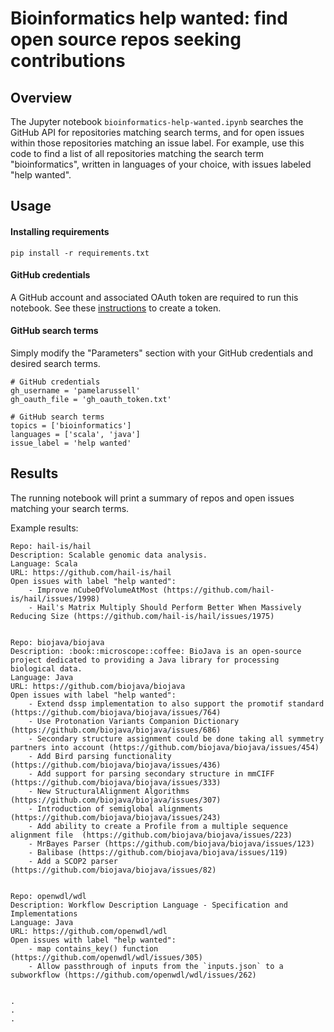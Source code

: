 # Bioinformatics help wanted: find open source repos seeking contributions

## Overview

The Jupyter notebook `bioinformatics-help-wanted.ipynb` searches the GitHub API for repositories matching search terms, and for open issues within those repositories matching an issue label. For example, use this code to find a list of all repositories matching the search term "bioinformatics", written in languages of your choice, with issues labeled "help wanted".

## Usage

#### Installing requirements

`pip install -r requirements.txt`

#### GitHub credentials

A GitHub account and associated OAuth token are required to run this notebook. See these [instructions](https://help.github.com/en/articles/creating-a-personal-access-token-for-the-command-line) to create a token.

#### GitHub search terms

Simply modify the "Parameters" section with your GitHub credentials and desired search terms. 

```
# GitHub credentials
gh_username = 'pamelarussell'
gh_oauth_file = 'gh_oauth_token.txt'

# GitHub search terms
topics = ['bioinformatics']
languages = ['scala', 'java']
issue_label = 'help wanted'
```

## Results

The running notebook will print a summary of repos and open issues matching your search terms.

Example results:

```
Repo: hail-is/hail
Description: Scalable genomic data analysis.
Language: Scala
URL: https://github.com/hail-is/hail
Open issues with label "help wanted":
	- Improve nCubeOfVolumeAtMost (https://github.com/hail-is/hail/issues/1998)
	- Hail's Matrix Multiply Should Perform Better When Massively Reducing Size (https://github.com/hail-is/hail/issues/1975)


Repo: biojava/biojava
Description: :book::microscope::coffee: BioJava is an open-source project dedicated to providing a Java library for processing biological data.
Language: Java
URL: https://github.com/biojava/biojava
Open issues with label "help wanted":
	- Extend dssp implementation to also support the promotif standard (https://github.com/biojava/biojava/issues/764)
	- Use Protonation Variants Companion Dictionary (https://github.com/biojava/biojava/issues/686)
	- Secondary structure assignment could be done taking all symmetry partners into account (https://github.com/biojava/biojava/issues/454)
	- Add Bird parsing functionality (https://github.com/biojava/biojava/issues/436)
	- Add support for parsing secondary structure in mmCIFF (https://github.com/biojava/biojava/issues/333)
	- New StructuralAlignment Algorithms (https://github.com/biojava/biojava/issues/307)
	- Introduction of semiglobal alignments (https://github.com/biojava/biojava/issues/243)
	- Add ability to create a Profile from a multiple sequence alignment file  (https://github.com/biojava/biojava/issues/223)
	- MrBayes Parser (https://github.com/biojava/biojava/issues/123)
	- Balibase (https://github.com/biojava/biojava/issues/119)
	- Add a SCOP2 parser (https://github.com/biojava/biojava/issues/82)


Repo: openwdl/wdl
Description: Workflow Description Language - Specification and Implementations
Language: Java
URL: https://github.com/openwdl/wdl
Open issues with label "help wanted":
	- map contains_key() function (https://github.com/openwdl/wdl/issues/305)
	- Allow passthrough of inputs from the `inputs.json` to a subworkflow (https://github.com/openwdl/wdl/issues/262)
 
 
.
.
.
```
